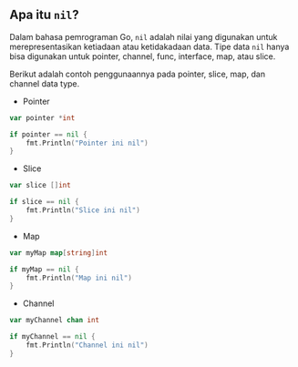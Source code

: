 ## Apa itu **`nil`**?

Dalam bahasa pemrograman Go, `nil` adalah nilai yang digunakan untuk merepresentasikan ketiadaan atau ketidakadaan data. Tipe data `nil` hanya bisa digunakan untuk pointer, channel, func, interface, map, atau slice.

Berikut adalah contoh penggunaannya pada pointer, slice, map, dan channel data type.

- Pointer

```go
var pointer *int

if pointer == nil {
    fmt.Println("Pointer ini nil")
}
```

- Slice

```go
var slice []int

if slice == nil {
    fmt.Println("Slice ini nil")
}
```

- Map

```go
var myMap map[string]int

if myMap == nil {
    fmt.Println("Map ini nil")
}
```

- Channel

```go
var myChannel chan int

if myChannel == nil {
    fmt.Println("Channel ini nil")
}
```